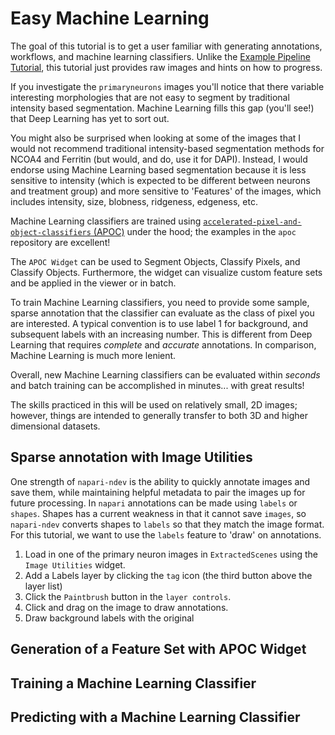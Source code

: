 # Easy Machine Learning

The goal of this tutorial is to get a user familiar with generating annotations, workflows, and machine learning classifiers. Unlike the [Example Pipeline Tutorial](01_example_pipeline.md), this tutorial just provides raw images and hints on how to progress.

If you investigate the `primaryneurons` images you'll notice that there variable interesting morphologies that are not easy to segment by traditional intensity based segmentation. Machine Learning fills this gap (you'll see!) that Deep Learning has yet to sort out.

You might also be surprised when looking at some of the images that I would not recommend traditional intensity-based segmentation methods for NCOA4 and Ferritin (but would, and do, use it for DAPI). Instead, I would endorse using Machine Learning based segmentation because it is less sensitive to intensity (which is expected to be different between neurons and treatment group) and more sensitive to 'Features' of the images, which includes intensity, size, blobness, ridgeness, edgeness, etc.

Machine Learning classifiers are trained using [`accelerated-pixel-and-object-classifiers` (APOC)](https://github.com/haesleinhuepf/apoc) under the hood; the examples in the `apoc` repository are excellent!

The `APOC Widget` can be used to Segment Objects, Classify Pixels, and Classify Objects. Furthermore, the widget can visualize custom feature sets and be applied in the viewer or in batch.

To train Machine Learning classifiers, you need to provide some sample, sparse annotation that the classifier can evaluate as the class of pixel you are interested. A typical convention is to use label 1 for background, and subsequent labels with an increasing number. This is different from Deep Learning that requires *complete* and *accurate* annotations. In comparison, Machine Learning is much more lenient.

Overall, new Machine Learning classifiers can be evaluated within *seconds* and batch training can be accomplished in minutes... with great results!

The skills practiced in this will be used on relatively small, 2D images; however, things are intended to generally transfer to both 3D and higher dimensional datasets.

## Sparse annotation with Image Utilities

One strength of `napari-ndev` is the ability to quickly annotate images and save them, while maintaining helpful metadata to pair the images up for future processing. In `napari` annotations can be made using `labels` or `shapes`. Shapes has a current weakness in that it cannot save `images`, so `napari-ndev` converts shapes to `labels` so that they match the image format. For this tutorial, we want to use the `labels` feature to 'draw' on annotations.

1. Load in one of the primary neuron images in `ExtractedScenes` using the `Image Utilities` widget.
2. Add a Labels layer by clicking the `tag` icon (the third button above the layer list)
3. Click the `Paintbrush` button in the `layer controls`.
4. Click and drag on the image to draw annotations.
5. Draw background labels with the original

## Generation of a Feature Set with APOC Widget

## Training a Machine Learning Classifier

## Predicting with a Machine Learning Classifier
